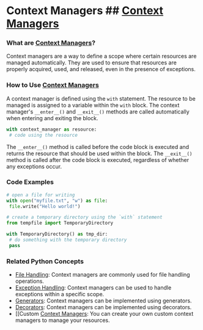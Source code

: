 # Context Managers ## [Context Managers](./../context-managers/)

### What are [Context Managers](./../context-managers/)?
Context managers are a way to define a scope where certain resources are managed automatically. They are used to ensure that resources are properly acquired, used, and released, even in the presence of exceptions.

### How to Use [Context Managers](./../context-managers/)
A context manager is defined using the `with` statement. The resource to be managed is assigned to a variable within the `with` block. The context manager's `__enter__()` and `__exit__()` methods are called automatically when entering and exiting the block.

```python
with context_manager as resource:
 # code using the resource
```

The `__enter__()` method is called before the code block is executed and returns the resource that should be used within the block. The `__exit__()` method is called after the code block is executed, regardless of whether any exceptions occur.

### Code Examples
```python
# open a file for writing
with open("myfile.txt", "w") as file:
 file.write("Hello world!")
```

```python
# create a temporary directory using the `with` statement
from tempfile import TemporaryDirectory

with TemporaryDirectory() as tmp_dir:
 # do something with the temporary directory
 pass
```

### Related Python Concepts

- [File Handling](./../file-handling/): Context managers are commonly used for file handling operations.
- [Exception Handling](./../exception-handling/): Context managers can be used to handle exceptions within a specific scope.
- [Generators](./../generators/): Context managers can be implemented using generators.
- [Decorators](./../decorators/): Context managers can be implemented using decorators.
- [[Custom [Context Managers](./../context-managers/): You can create your own custom context managers to manage your resources.